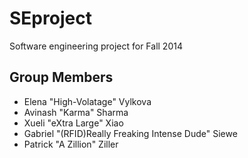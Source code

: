 SEproject
=========

Software engineering project for Fall 2014

## Group Members

* Elena "High-Volatage" Vylkova
* Avinash "Karma" Sharma
* Xueli "eXtra Large" Xiao
* Gabriel "(RFID)Really Freaking Intense Dude" Siewe
* Patrick "A Zillion" Ziller

